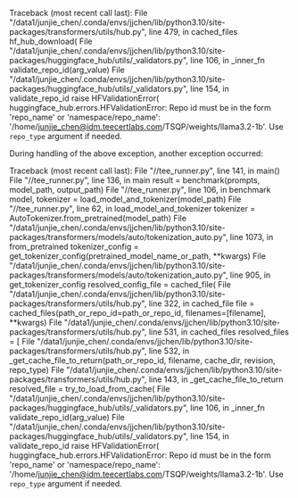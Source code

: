 Traceback (most recent call last):
  File "/data1/junjie_chen/.conda/envs/jjchen/lib/python3.10/site-packages/transformers/utils/hub.py", line 479, in cached_files
    hf_hub_download(
  File "/data1/junjie_chen/.conda/envs/jjchen/lib/python3.10/site-packages/huggingface_hub/utils/_validators.py", line 106, in _inner_fn
    validate_repo_id(arg_value)
  File "/data1/junjie_chen/.conda/envs/jjchen/lib/python3.10/site-packages/huggingface_hub/utils/_validators.py", line 154, in validate_repo_id
    raise HFValidationError(
huggingface_hub.errors.HFValidationError: Repo id must be in the form 'repo_name' or 'namespace/repo_name': '/home/junjie_chen@idm.teecertlabs.com/TSQP/weights/llama3.2-1b'. Use `repo_type` argument if needed.

During handling of the above exception, another exception occurred:

Traceback (most recent call last):
  File "//tee_runner.py", line 141, in <module>
    main()
  File "//tee_runner.py", line 136, in main
    result = benchmark(prompts, model_path, output_path)
  File "//tee_runner.py", line 106, in benchmark
    model, tokenizer = load_model_and_tokenizer(model_path)
  File "//tee_runner.py", line 62, in load_model_and_tokenizer
    tokenizer = AutoTokenizer.from_pretrained(model_path)
  File "/data1/junjie_chen/.conda/envs/jjchen/lib/python3.10/site-packages/transformers/models/auto/tokenization_auto.py", line 1073, in from_pretrained
    tokenizer_config = get_tokenizer_config(pretrained_model_name_or_path, **kwargs)
  File "/data1/junjie_chen/.conda/envs/jjchen/lib/python3.10/site-packages/transformers/models/auto/tokenization_auto.py", line 905, in get_tokenizer_config
    resolved_config_file = cached_file(
  File "/data1/junjie_chen/.conda/envs/jjchen/lib/python3.10/site-packages/transformers/utils/hub.py", line 322, in cached_file
    file = cached_files(path_or_repo_id=path_or_repo_id, filenames=[filename], **kwargs)
  File "/data1/junjie_chen/.conda/envs/jjchen/lib/python3.10/site-packages/transformers/utils/hub.py", line 531, in cached_files
    resolved_files = [
  File "/data1/junjie_chen/.conda/envs/jjchen/lib/python3.10/site-packages/transformers/utils/hub.py", line 532, in <listcomp>
    _get_cache_file_to_return(path_or_repo_id, filename, cache_dir, revision, repo_type)
  File "/data1/junjie_chen/.conda/envs/jjchen/lib/python3.10/site-packages/transformers/utils/hub.py", line 143, in _get_cache_file_to_return
    resolved_file = try_to_load_from_cache(
  File "/data1/junjie_chen/.conda/envs/jjchen/lib/python3.10/site-packages/huggingface_hub/utils/_validators.py", line 106, in _inner_fn
    validate_repo_id(arg_value)
  File "/data1/junjie_chen/.conda/envs/jjchen/lib/python3.10/site-packages/huggingface_hub/utils/_validators.py", line 154, in validate_repo_id
    raise HFValidationError(
huggingface_hub.errors.HFValidationError: Repo id must be in the form 'repo_name' or 'namespace/repo_name': '/home/junjie_chen@idm.teecertlabs.com/TSQP/weights/llama3.2-1b'. Use `repo_type` argument if needed.